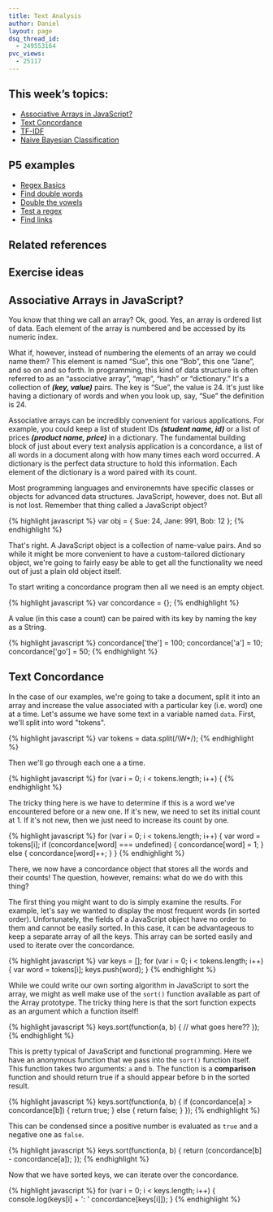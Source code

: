 ```yaml
---
title: Text Analysis
author: Daniel
layout: page
dsq_thread_id:
  - 249553164
pvc_views:
  - 25117
---
```


## This week&#8217;s topics:
* [Associative Arrays in JavaScript?](#dictionary)
* [Text Concordance](#concordance)
* [TF-IDF](#tfidf)
* [Naive Bayesian Classification](#bayes)

## P5 examples
* [Regex Basics](https://github.com/shiffman/Programming-from-A-to-Z-F14/tree/master/week2_regex/regex_p5/01_regexbasics)
* [Find double words](https://github.com/shiffman/Programming-from-A-to-Z-F14/tree/master/week2_regex/regex_p5/02_doublewords)
* [Double the vowels](https://github.com/shiffman/Programming-from-A-to-Z-F14/tree/master/week2_regex/regex_p5/03_voweldoubler)
* [Test a regex](https://github.com/shiffman/Programming-from-A-to-Z-F14/tree/master/week2_regex/regex_p5/04_regex_tester)
* [Find links](https://github.com/shiffman/Programming-from-A-to-Z-F14/tree/master/week2_regex/regex_p5/05_linkfinder)

## Related references

## Exercise ideas

<a name ="dictionary"></a>
## Associative Arrays in JavaScript?

You know that thing we call an array?  Ok, good.  Yes, an array is ordered list of data. Each element of the array is numbered and be accessed by its numeric index.

What if, however, instead of numbering the elements of an array we could name them?  This element is named “Sue”, this one “Bob”, this one “Jane”, and so on and so forth.  In programming, this kind of data structure is often referred to as an “associative array”, “map”, “hash” or “dictionary.”  It's a collection of <b><em>(key, value)</em></b> pairs.  The key is “Sue”, the value is 24.  It's just like having a dictionary of words and when you look up, say, “Sue” the definition is 24.</p>

Associative arrays can be incredibly convenient for various applications.  For example, you could keep a list of student IDs <b><em>(student name, id)</em></b> or a list of prices <b><em>(product name, price)</em></b> in a dictionary.  The fundamental building block of just about every text analysis application is a concordance, a list of all words in a document along with how many times each word occurred.  A dictionary is the perfect data structure to hold this information.  Each element of the dictionary is a word paired with its count.

Most programming languages and environemnts have specific classes or objects for advanced data structures.  JavaScript, however, does not.  But all is not lost.  Remember that thing called a JavaScript object?

{% highlight javascript %}
var obj = {
  Sue: 24,
  Jane: 991,
  Bob: 12
};
{% endhighlight %}

That's right.  A JavaScript object is a collection of name-value pairs.  And so while it might be more convenient to have a custom-tailored dictionary object, we're going to fairly easy be able to get all the functionality we need out of just a plain old object itself.

To start writing a concordance program then all we need is an empty object.

{% highlight javascript %}
var concordance = {};
{% endhighlight %}

A value (in this case a count) can be paired with its key by naming the key as a String.

{% highlight javascript %}
concordance['the'] = 100;
concordance['a'] = 10;
concordance['go'] = 50;
{% endhighlight %}

<a name ="concordance"></a>
## Text Concordance

In the case of our examples, we're going to take a document, split it into an array and increase the value associated with a particular key (i.e. word) one at a time.  Let's assume we have some text in a variable named `data`.  First, we'll split into word "tokens".

{% highlight javascript %}
var tokens = data.split(/\W+/);
{% endhighlight %}

Then we'll go through each one a a time.

{% highlight javascript %}
for (var i = 0; i < tokens.length; i++) {
{% endhighlight %}

The tricky thing here is we have to determine if this is a word we've encountered before or a new one.  If it's new, we need to set its initial count at 1.  If it's not new, then we just need to increase its count by one.

{% highlight javascript %}
for (var i = 0; i < tokens.length; i++) {
  var word = tokens[i];
  if (concordance[word] === undefined) {
    concordance[word] = 1;
  } else {
    concordance[word]++;
  }
}
{% endhighlight %}

There, we now have a concordance object that stores all the words and their counts!  The question, however, remains: what do we do with this thing?

The first thing you might want to do is simply examine the results.  For example, let's say we wanted to display the most frequent words (in sorted order).   Unfortunately, the fields of a JavaScript object have no order to them and cannot be easily sorted.  In this case, it can be advantageous to keep a separate array of all the keys.  This array can be sorted easily and used to iterate over the concordance.

{% highlight javascript %}
var keys = [];
for (var i = 0; i < tokens.length; i++) {
  var word = tokens[i];
  keys.push(word);
}
{% endhighlight %}

While we could write our own sorting algorithm in JavaScript to sort the array, we might as well make use of the `sort()` function available as part of the Array prototype.  The tricky thing here is that the sort function expects as an argument which a function itself!

{% highlight javascript %}
keys.sort(function(a, b) {
  // what goes here??
});
{% endhighlight %}

This is pretty typical of JavaScript and functional programming.  Here we have an anonymous function that we pass into the `sort()` function itself.  This function takes two arguments: `a` and `b`.  The function is a **comparison** function and should return true if a should appear before b in the sorted result.

{% highlight javascript %}
keys.sort(function(a, b) {
  if (concordance[a] > concordance[b]) {
    return true;
  } else {
    return false;
  }
});
{% endhighlight %}

This can be condensed since a positive number is evaluated as `true` and a negative one as `false`.

{% highlight javascript %}
keys.sort(function(a, b) {
  return (concordance[b] -  concordance[a]);
});
{% endhighlight %}

Now that we have sorted keys, we can iterate over the concordance.

{% highlight javascript %}
for (var i = 0; i < keys.length; i++) {
  console.log(keys[i] + ': ' concordance[keys[i]]);
}
{% endhighlight %}


